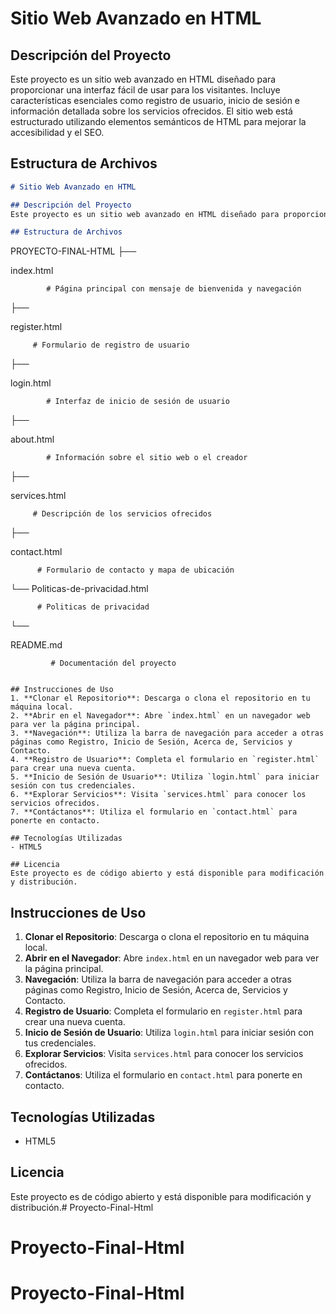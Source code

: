 # Sitio Web Avanzado en HTML

## Descripción del Proyecto
Este proyecto es un sitio web avanzado en HTML diseñado para proporcionar una interfaz fácil de usar para los visitantes. Incluye características esenciales como registro de usuario, inicio de sesión e información detallada sobre los servicios ofrecidos. El sitio web está estructurado utilizando elementos semánticos de HTML para mejorar la accesibilidad y el SEO.

## Estructura de Archivos

```markdown
# Sitio Web Avanzado en HTML

## Descripción del Proyecto
Este proyecto es un sitio web avanzado en HTML diseñado para proporcionar una interfaz fácil de usar para los visitantes. Incluye características esenciales como registro de usuario, inicio de sesión e información detallada sobre los servicios ofrecidos. El sitio web está estructurado utilizando elementos semánticos de HTML para mejorar la accesibilidad y el SEO.

## Estructura de Archivos
```
PROYECTO-FINAL-HTML
├── 

index.html

            # Página principal con mensaje de bienvenida y navegación
├── 

register.html

         # Formulario de registro de usuario
├── 

login.html

            # Interfaz de inicio de sesión de usuario
├── 

about.html

            # Información sobre el sitio web o el creador
├── 

services.html

         # Descripción de los servicios ofrecidos
├── 

contact.html

          # Formulario de contacto y mapa de ubicación
└── 
Politicas-de-privacidad.html

          # Politicas de privacidad
└── 

README.md

             # Documentación del proyecto
```

## Instrucciones de Uso
1. **Clonar el Repositorio**: Descarga o clona el repositorio en tu máquina local.
2. **Abrir en el Navegador**: Abre `index.html` en un navegador web para ver la página principal.
3. **Navegación**: Utiliza la barra de navegación para acceder a otras páginas como Registro, Inicio de Sesión, Acerca de, Servicios y Contacto.
4. **Registro de Usuario**: Completa el formulario en `register.html` para crear una nueva cuenta.
5. **Inicio de Sesión de Usuario**: Utiliza `login.html` para iniciar sesión con tus credenciales.
6. **Explorar Servicios**: Visita `services.html` para conocer los servicios ofrecidos.
7. **Contáctanos**: Utiliza el formulario en `contact.html` para ponerte en contacto.

## Tecnologías Utilizadas
- HTML5

## Licencia
Este proyecto es de código abierto y está disponible para modificación y distribución.
```

## Instrucciones de Uso
1. **Clonar el Repositorio**: Descarga o clona el repositorio en tu máquina local.
2. **Abrir en el Navegador**: Abre `index.html` en un navegador web para ver la página principal.
3. **Navegación**: Utiliza la barra de navegación para acceder a otras páginas como Registro, Inicio de Sesión, Acerca de, Servicios y Contacto.
4. **Registro de Usuario**: Completa el formulario en `register.html` para crear una nueva cuenta.
5. **Inicio de Sesión de Usuario**: Utiliza `login.html` para iniciar sesión con tus credenciales.
6. **Explorar Servicios**: Visita `services.html` para conocer los servicios ofrecidos.
7. **Contáctanos**: Utiliza el formulario en `contact.html` para ponerte en contacto.

## Tecnologías Utilizadas
- HTML5

## Licencia
Este proyecto es de código abierto y está disponible para modificación y distribución.# Proyecto-Final-Html
# Proyecto-Final-Html
# Proyecto-Final-Html
